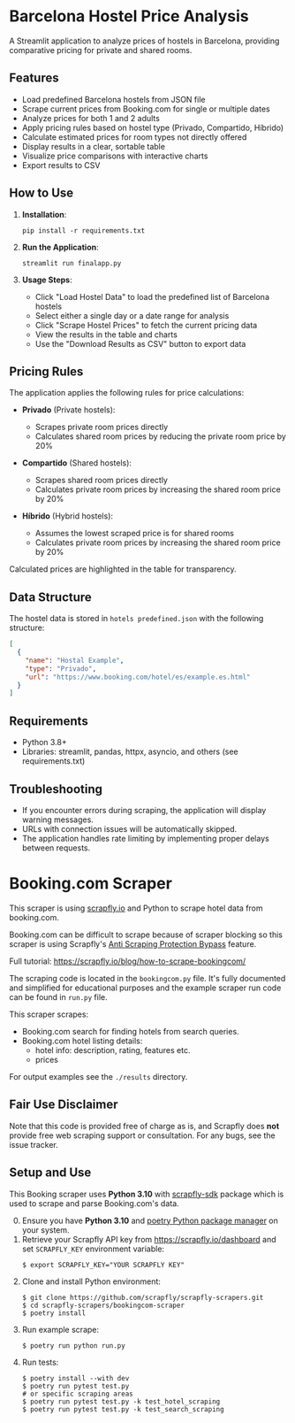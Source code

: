 # Barcelona Hostel Price Analysis

A Streamlit application to analyze prices of hostels in Barcelona, providing comparative pricing for private and shared rooms.

## Features

- Load predefined Barcelona hostels from JSON file
- Scrape current prices from Booking.com for single or multiple dates
- Analyze prices for both 1 and 2 adults
- Apply pricing rules based on hostel type (Privado, Compartido, Híbrido)
- Calculate estimated prices for room types not directly offered
- Display results in a clear, sortable table
- Visualize price comparisons with interactive charts
- Export results to CSV

## How to Use

1. **Installation**:
   ```
   pip install -r requirements.txt
   ```

2. **Run the Application**:
   ```
   streamlit run finalapp.py
   ```

3. **Usage Steps**:
   - Click "Load Hostel Data" to load the predefined list of Barcelona hostels
   - Select either a single day or a date range for analysis
   - Click "Scrape Hostel Prices" to fetch the current pricing data
   - View the results in the table and charts
   - Use the "Download Results as CSV" button to export data

## Pricing Rules

The application applies the following rules for price calculations:

- **Privado** (Private hostels): 
  - Scrapes private room prices directly
  - Calculates shared room prices by reducing the private room price by 20%

- **Compartido** (Shared hostels):
  - Scrapes shared room prices directly
  - Calculates private room prices by increasing the shared room price by 20%

- **Híbrido** (Hybrid hostels):
  - Assumes the lowest scraped price is for shared rooms
  - Calculates private room prices by increasing the shared room price by 20%

Calculated prices are highlighted in the table for transparency.

## Data Structure

The hostel data is stored in `hotels predefined.json` with the following structure:
```json
[
  {
    "name": "Hostal Example",
    "type": "Privado",
    "url": "https://www.booking.com/hotel/es/example.es.html"
  }
]
```

## Requirements

- Python 3.8+
- Libraries: streamlit, pandas, httpx, asyncio, and others (see requirements.txt)

## Troubleshooting

- If you encounter errors during scraping, the application will display warning messages.
- URLs with connection issues will be automatically skipped.
- The application handles rate limiting by implementing proper delays between requests.

# Booking.com Scraper

This scraper is using [scrapfly.io](https://scrapfly.io/) and Python to scrape hotel data from booking.com. 

Booking.com can be difficult to scrape because of scraper blocking so this scraper is using Scrapfly's [Anti Scraping Protection Bypass](https://scrapfly.io/docs/scrape-api/anti-scraping-protection) feature.

Full tutorial: <https://scrapfly.io/blog/how-to-scrape-bookingcom/>

The scraping code is located in the `bookingcom.py` file. It's fully documented and simplified for educational purposes and the example scraper run code can be found in `run.py` file.

This scraper scrapes:
- Booking.com search for finding hotels from search queries.
- Booking.com hotel listing details:  
    - hotel info: description, rating, features etc.
    - prices

For output examples see the `./results` directory.

## Fair Use Disclaimer

Note that this code is provided free of charge as is, and Scrapfly does __not__ provide free web scraping support or consultation. For any bugs, see the issue tracker.

## Setup and Use

This Booking scraper uses __Python 3.10__ with [scrapfly-sdk](https://pypi.org/project/scrapfly-sdk/) package which is used to scrape and parse Booking.com's data.

0. Ensure you have __Python 3.10__ and [poetry Python package manager](https://python-poetry.org/docs/#installation) on your system.
1. Retrieve your Scrapfly API key from <https://scrapfly.io/dashboard> and set `SCRAPFLY_KEY` environment variable:
    ```shell
    $ export SCRAPFLY_KEY="YOUR SCRAPFLY KEY"
    ```
2. Clone and install Python environment:
    ```shell
    $ git clone https://github.com/scrapfly/scrapfly-scrapers.git
    $ cd scrapfly-scrapers/bookingcom-scraper
    $ poetry install
    ```
3. Run example scrape:
    ```shell
    $ poetry run python run.py
    ```
4. Run tests:
    ```shell
    $ poetry install --with dev
    $ poetry run pytest test.py
    # or specific scraping areas
    $ poetry run pytest test.py -k test_hotel_scraping
    $ poetry run pytest test.py -k test_search_scraping
    ```

